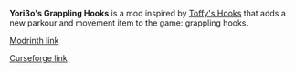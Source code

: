 **Yori3o's Grappling Hooks** is a mod inspired by [Toffy's Hooks](https://github.com/FloffyToffyToolBox/Toffys_Hooks) that adds a new parkour and movement item to the game: grappling hooks.

[Modrinth link](https://modrinth.com/mod/yori3os-grappling-hooks)

[Curseforge link](https://www.curseforge.com/minecraft/mc-mods/yori3os-grappling-hooks)
